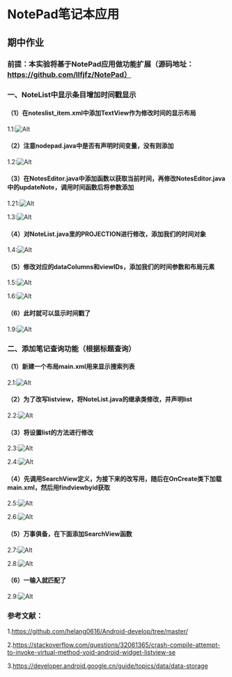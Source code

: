 # NotePad笔记本应用

## 期中作业

### 前提：**本实验将基于**NotePad应用做功能扩展（源码地址：https://github.com/llfjfz/NotePad）

### 一、NoteList中显示条目增加时间戳显示

#### （1）在noteslist_item.xml中添加TextView作为修改时间的显示布局

1.1:![Alt](https://github.com/wxchentao/AndroidStudio/blob/master/images/mid/1.1.png)

#### （2）注意nodepad.java中是否有声明时间变量，没有则添加

1.2:![Alt](https://github.com/wxchentao/AndroidStudio/blob/master/images/mid/1.2.png)

#### （3）在NotesEditor.java中添加函数以获取当前时间，再修改NotesEditor.java中的updateNote，调用时间函数后将参数添加

1.21:![Alt](https://github.com/wxchentao/AndroidStudio/blob/master/images/mid/1.21.png)

1.3:![Alt](https://github.com/wxchentao/AndroidStudio/blob/master/images/mid/1.3.png)

#### （4）对NoteList.java里的PROJECTION进行修改，添加我们的时间对象

1.4:![Alt](https://github.com/wxchentao/AndroidStudio/blob/master/images/mid/1.4.png)

#### （5）修改对应的dataColumns和viewIDs，添加我们的时间参数和布局元素

1.5:![Alt](https://github.com/wxchentao/AndroidStudio/blob/master/images/mid/1.5.png)

1.6:![Alt](https://github.com/wxchentao/AndroidStudio/blob/master/images/mid/1.6.png)

#### （6）此时就可以显示时间戳了

1.9:![Alt](https://github.com/wxchentao/AndroidStudio/blob/master/images/mid/1.9.png)

### 二、添加笔记查询功能（根据标题查询）

#### （1）新建一个布局main.xml用来显示搜索列表

2.1:![Alt](https://github.com/wxchentao/AndroidStudio/blob/master/images/mid/2.1.png)

#### （2）为了改写listview，将NoteList.java的继承类修改，并声明list

2.2:![Alt](https://github.com/wxchentao/AndroidStudio/blob/master/images/mid/2.2.png)

#### （3）将设置list的方法进行修改

2.3:![Alt](https://github.com/wxchentao/AndroidStudio/blob/master/images/mid/2.3.png)

2.4:![Alt](https://github.com/wxchentao/AndroidStudio/blob/master/images/mid/2.4.png)

#### （4）先调用SearchView定义，为接下来的改写用，随后在OnCreate类下加载main.xml，然后用findviewbyid获取

2.5:![Alt](https://github.com/wxchentao/AndroidStudio/blob/master/images/mid/2.5.png)

2.6:![Alt](https://github.com/wxchentao/AndroidStudio/blob/master/images/mid/2.6.png)

#### （5）万事俱备，在下面添加SearchView函数

2.7:![Alt](https://github.com/wxchentao/AndroidStudio/blob/master/images/mid/2.7.png)

2.8:![Alt](https://github.com/wxchentao/AndroidStudio/blob/master/images/mid/2.8.png)

#### （6）一输入就匹配了

2.9:![Alt](https://github.com/wxchentao/AndroidStudio/blob/master/images/mid/2.9.png)

### 参考文献：

1.https://github.com/helang0616/Android-develop/tree/master/

2.https://stackoverflow.com/questions/32061365/crash-compile-attempt-to-invoke-virtual-method-void-android-widget-listview-se

3.https://developer.android.google.cn/guide/topics/data/data-storage

